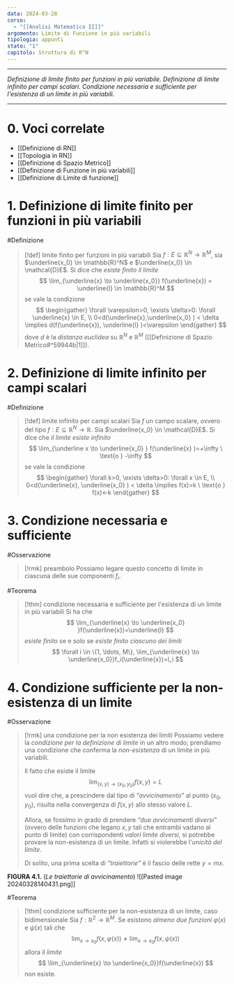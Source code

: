 ```yaml
---
data: 2024-03-28
corso:
  - "[[Analisi Matematica II]]"
argomento: Limite di Funzione in più variabili
tipologia: appunti
stato: "1"
capitolo: Struttura di R^N
---
```

- - -
*Definizione di limite finito per funzioni in più variabile. Definizione di limite infinito per campi scalari. Condizione necessaria e sufficiente per l'esistenza di un limite in più variabili.*
- - -
# 0. Voci correlate
- [[Definizione di RN]]
- [[Topologia in RN]]
- [[Definizione di Spazio Metrico]]
- [[Definizione di Funzione in più variabili]]
- [[Definizione di Limite di funzione]]
# 1. Definizione di limite finito per funzioni in più variabili
#Definizione 
> [!def] limite finito per funzioni in più variabili
> Sia $f: E \subseteq \mathbb{R}^N \longrightarrow \mathbb{R}^M$, sia $\underline{x_0} \in \mathbb{R}^N$ e $\underline{x_0} \in \mathcal{D}E$. 
> Si dice che *esiste finito il limite*
> $$
> \lim_{\underline{x} \to \underline{x_0}} f(\underline{x}) = \underline{l} \in \mathbb{R}^M
> $$
> se vale la condizione
> $$
> \begin{gather} 
> \forall \varepsilon>0, \exists \delta>0: \forall \underline{x} \in E, \\ 0<d(\underline{x},\underline{x_0} ) < \delta \implies d(f(\underline{x}), \underline{l} )<\varepsilon
> \end{gather}
> $$
> dove $d$ è la *distanza euclidea* su $\mathbb{R}^N$ e $\mathbb{R}^M$ ([[Definizione di Spazio Metrico#^59944b|1]]).

# 2. Definizione di limite infinito per campi scalari
#Definizione 
> [!def] limite infinito per campi scalari
> Sia $f$ un campo scalare, ovvero del tipo $f:E \subseteq \mathbb{R}^N \longrightarrow \mathbb{R}$. Sia $\underline{x_0} \in \mathcal{D}E$. 
> Si dice che *il limite esiste infinito*
> $$
> \lim_{\underline x \to \underline{x_0} } f(\underline{x} )=+\infty \ \text{o } -\infty
> $$
> se vale la condizione
> $$
> \begin{gather} 
> \forall k>0, \exists \delta>0: \forall x \in E, \\ 0<d(\underline{x}, \underline{x_0} ) < \delta \implies f(x)>k \ \text{o } f(x)<-k
> \end{gather}
> $$

# 3. Condizione necessaria e sufficiente
#Osservazione 
> [!rmk] preambolo
> Possiamo legare questo concetto di limite in ciascuna delle sue componenti $f_i$.

#Teorema 
> [!thm] condizione necessaria e sufficiente per l'esistenza di un limite in più variabili
> Si ha che 
> $$
> \lim_{\underline{x} \to \underline{x_0} }f(\underline{x})=\underline{l}
> $$
> *esiste finito* se e solo se *esiste finito ciascuno dei limiti*
> $$
> \forall i \in \{1, \ldots, M\}, \lim_{\underline{x} \to \underline{x_0}}f_i(\underline{x})=l_i
> $$

# 4. Condizione sufficiente per la non-esistenza di un limite
#Osservazione 
> [!rmk] una condizione per la non esistenza dei limiti
> Possiamo vedere la *condizione per la definizione di limite* in un altro modo; prendiamo una condizione che conferma la *non-esistenza* di un limite in più variabili.
> 
> Il fatto che esiste il limite
> $$
> \lim_{(x,y) \to (x_0,y_0)}f(x,y)=L
> $$
> vuol dire che, a prescindere dal tipo di *"avvicinamento"* al punto $(x_0,y_0)$, risulta nella convergenza di $f(x,y)$ allo stesso valore $L$.
> 
> Allora, se fossimo in grado di prendere *"due avvicinamenti diversi"* (ovvero delle funzioni che legano $x,y$ tali che entrambi vadano al punto di limite) con corrispondenti *valori limite diversi*, si potrebbe provare la non-esistenza di un limite. Infatti si violerebbe l'*unicità del limite*.
> 
> Di solito, una prima scelta di *"traiettorie"* è il fascio delle rette $y=mx$.

**FIGURA 4.1.** (*Le traiettorie di avvicinamento*)
![[Pasted image 20240328140431.png]]

#Teorema 
> [!thm] condizione sufficiente per la non-esistenza di un limite, caso bidimensionale
> Sia $f: \mathbb{R}^2 \longrightarrow \mathbb{R}^M$.
> Se esistono *almeno due funzioni* $\varphi(x)$ e $\psi(x)$ tali che
> $$
> \lim_{x \to x_0}f(x, \varphi(x))\neq\lim_{x \to x_0} f(x, \psi(x))
> $$
> allora il *limite* 
> $$
> \lim_{\underline{x} \to \underline{x_0}}f(\underline{x})
> $$
> non esiste.

